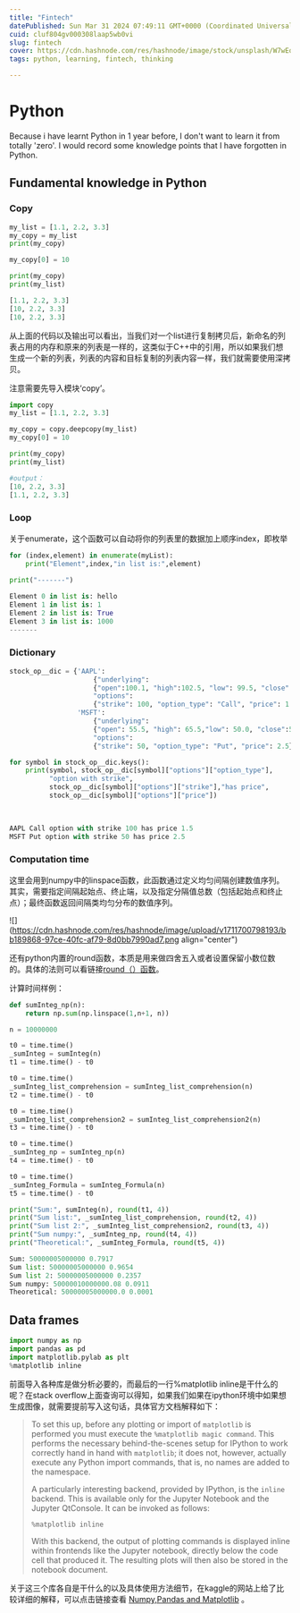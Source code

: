 ```yaml
---
title: "Fintech"
datePublished: Sun Mar 31 2024 07:49:11 GMT+0000 (Coordinated Universal Time)
cuid: cluf804gv000308laap5wb0vi
slug: fintech
cover: https://cdn.hashnode.com/res/hashnode/image/stock/unsplash/W7wEqy01K3s/upload/1fdac6af435ce44186d42621e805970c.jpeg
tags: python, learning, fintech, thinking

---
```


# Python

Because i have learnt Python in 1 year before, I don't want to learn it from totally 'zero'. I would record some knowledge points that I have forgotten in Python.

## Fundamental knowledge in Python

### Copy

```python
my_list = [1.1, 2.2, 3.3]
my_copy = my_list
print(my_copy)

my_copy[0] = 10

print(my_copy)
print(my_list)
```

```python
[1.1, 2.2, 3.3]
[10, 2.2, 3.3]
[10, 2.2, 3.3]
```

从上面的代码以及输出可以看出，当我们对一个list进行复制拷贝后，新命名的列表占用的内存和原来的列表是一样的，这类似于C++中的引用，所以如果我们想生成一个新的列表，列表的内容和目标复制的列表内容一样，我们就需要使用深拷贝。

注意需要先导入模块‘copy’。

```python
import copy
my_list = [1.1, 2.2, 3.3]

my_copy = copy.deepcopy(my_list)
my_copy[0] = 10

print(my_copy)
print(my_list)

#output：
[10, 2.2, 3.3]
[1.1, 2.2, 3.3]
```

### Loop

关于enumerate，这个函数可以自动将你的列表里的数据加上顺序index，即枚举

```python
for (index,element) in enumerate(myList):
    print("Element",index,"in list is:",element)
    
print("-------")
```

```python
Element 0 in list is: hello
Element 1 in list is: 1
Element 2 in list is: True
Element 3 in list is: 1000
-------
```

### Dictionary

```python
stock_op__dic = {'AAPL': 
                     {"underlying":
                     {"open":100.1, "high":102.5, "low": 99.5, "close":101.0},
                     "options":
                     {"strike": 100, "option_type": "Call", "price": 1.5}}, 
                 'MSFT':
                     {"underlying":
                     {"open": 55.5, "high": 65.5,"low": 50.0, "close":52.0},
                     "options":
                     {"strike": 50, "option_type": "Put", "price": 2.5}}} 

for symbol in stock_op__dic.keys():
    print(symbol, stock_op__dic[symbol]["options"]["option_type"],  
          "option with strike", 
          stock_op__dic[symbol]["options"]["strike"],"has price", 
          stock_op__dic[symbol]["options"]["price"])
    
    
```

```python
AAPL Call option with strike 100 has price 1.5
MSFT Put option with strike 50 has price 2.5
```

### Computation time

这里会用到numpy中的linspace函数，此函数通过定义均匀间隔创建数值序列。其实，需要指定间隔起始点、终止端，以及指定分隔值总数（包括起始点和终止点）；最终函数返回间隔类均匀分布的数值序列。

![](https://cdn.hashnode.com/res/hashnode/image/upload/v1711700798193/bb189868-97ce-40fc-af79-8d0bb7990ad7.png align="center")

还有python内置的round函数，本质是用来做四舍五入或者设置保留小数位数的。具体的法则可以看链接[round（）函数](https://blog.csdn.net/m0_73419365/article/details/129821610?ops_request_misc=%257B%2522request%255Fid%2522%253A%2522171170081016800185836337%2522%252C%2522scm%2522%253A%252220140713.130102334..%2522%257D&request_id=171170081016800185836337&biz_id=0&utm_medium=distribute.pc_search_result.none-task-blog-2~all~top_positive~default-1-129821610-null-null.142^v100^pc_search_result_base4&utm_term=round&spm=1018.2226.3001.4187)。

计算时间样例：

```python
def sumInteg_np(n):
    return np.sum(np.linspace(1,n+1, n))

n = 10000000

t0 = time.time()
_sumInteg = sumInteg(n)
t1 = time.time() - t0

t0 = time.time()
_sumInteg_list_comprehension = sumInteg_list_comprehension(n)
t2 = time.time() - t0

t0 = time.time()
_sumInteg_list_comprehension2 = sumInteg_list_comprehension2(n)
t3 = time.time() - t0

t0 = time.time()
_sumInteg_np = sumInteg_np(n)
t4 = time.time() - t0

t0 = time.time()
_sumInteg_Formula = sumInteg_Formula(n)
t5 = time.time() - t0

print("Sum:", sumInteg(n), round(t1, 4))
print("Sum list:", _sumInteg_list_comprehension, round(t2, 4))
print("Sum list 2:", _sumInteg_list_comprehension2, round(t3, 4))
print("Sum numpy:", _sumInteg_np, round(t4, 4))
print("Theoretical:", _sumInteg_Formula, round(t5, 4))
```

```python
Sum: 50000005000000 0.7917
Sum list: 50000005000000 0.9654
Sum list 2: 50000005000000 0.2357
Sum numpy: 50000010000000.08 0.0911
Theoretical: 50000005000000.0 0.0001
```

## Data frames

```python
import numpy as np
import pandas as pd
import matplotlib.pylab as plt
%matplotlib inline
```

前面导入各种库是做分析必要的，而最后的一行%matplotlib inline是干什么的呢？在stack overflow上面查询可以得知，如果我们如果在ipython环境中如果想生成图像，就需要提前写入这句话，具体官方文档解释如下：

> To set this up, before any plotting or import of `matplotlib` is performed you must execute the `%matplotlib magic command`. This performs the necessary behind-the-scenes setup for IPython to work correctly hand in hand with `matplotlib`; it does not, however, actually execute any Python import commands, that is, no names are added to the namespace.
> 
> A particularly interesting backend, provided by IPython, is the `inline` backend. This is available only for the Jupyter Notebook and the Jupyter QtConsole. It can be invoked as follows:
> 
> ```python
> %matplotlib inline
> ```
> 
> With this backend, the output of plotting commands is displayed inline within frontends like the Jupyter notebook, directly below the code cell that produced it. The resulting plots will then also be stored in the notebook document.

关于这三个库各自是干什么的以及具体使用方法细节，在kaggle的网站上给了比较详细的解释，可以点击链接查看 [Numpy,Pandas and Matplotlib](https://www.kaggle.com/code/chats351/introduction-to-numpy-pandas-and-matplotlib) 。